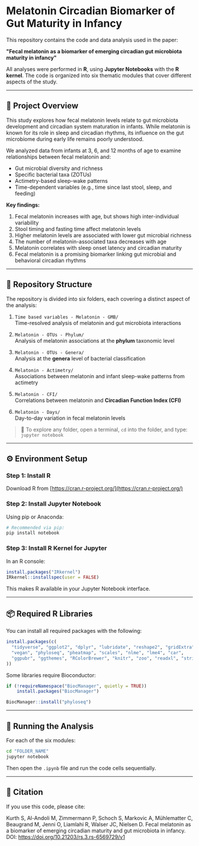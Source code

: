 
# Melatonin Circadian Biomarker of Gut Maturity in Infancy

This repository contains the code and data analysis used in the paper:

**"Fecal melatonin as a biomarker of emerging circadian gut microbiota maturity in infancy"**

All analyses were performed in **R**, using **Jupyter Notebooks** with the **R kernel**. The code is organized into six thematic modules that cover different aspects of the study.

---

## 🧪 Project Overview

This study explores how fecal melatonin levels relate to gut microbiota development and circadian system maturation in infants. While melatonin is known for its role in sleep and circadian rhythms, its influence on the gut microbiome during early life remains poorly understood.

We analyzed data from infants at 3, 6, and 12 months of age to examine relationships between fecal melatonin and:

- Gut microbial diversity and richness  
- Specific bacterial taxa (ZOTUs)  
- Actimetry-based sleep-wake patterns  
- Time-dependent variables (e.g., time since last stool, sleep, and feeding)

**Key findings:**

1. Fecal melatonin increases with age, but shows high inter-individual variability  
2. Stool timing and fasting time affect melatonin levels  
3. Higher melatonin levels are associated with lower gut microbial richness  
4. The number of melatonin-associated taxa decreases with age  
5. Melatonin correlates with sleep onset latency and circadian maturity  
6. Fecal melatonin is a promising biomarker linking gut microbial and behavioral circadian rhythms

---

## 📁 Repository Structure

The repository is divided into six folders, each covering a distinct aspect of the analysis:

1. `Time based variables - Melatonin - GMB/`  
   Time-resolved analysis of melatonin and gut microbiota interactions

2. `Melatonin - OTUs - Phylum/`  
   Analysis of melatonin associations at the **phylum** taxonomic level

3. `Melatonin - OTUs - Genera/`  
   Analysis at the **genera** level of bacterial classification

4. `Melatonin - Actimetry/`  
   Associations between melatonin and infant sleep-wake patterns from actimetry

5. `Melatonin - CFI/`  
   Correlations between melatonin and **Circadian Function Index (CFI)**

6. `Melatonin - Days/`  
   Day-to-day variation in fecal melatonin levels

> 📝 To explore any folder, open a terminal, `cd` into the folder, and type:  
> `jupyter notebook`

---

## ⚙️ Environment Setup

### Step 1: Install R

Download R from [https://cran.r-project.org/](https://cran.r-project.org/)

### Step 2: Install Jupyter Notebook

Using pip or Anaconda:

```bash
# Recommended via pip:
pip install notebook
```

### Step 3: Install R Kernel for Jupyter

In an R console:

```R
install.packages("IRkernel")
IRkernel::installspec(user = FALSE)
```

This makes R available in your Jupyter Notebook interface.

---

## 📦 Required R Libraries

You can install all required packages with the following:

```R
install.packages(c(
  "tidyverse", "ggplot2", "dplyr", "lubridate", "reshape2", "gridExtra",
  "vegan", "phyloseq", "pheatmap", "scales", "nlme", "lme4", "car",
  "ggpubr", "ggthemes", "RColorBrewer", "knitr", "zoo", "readxl", "stringr"
))
```

Some libraries require Bioconductor:

```R
if (!requireNamespace("BiocManager", quietly = TRUE))
    install.packages("BiocManager")

BiocManager::install("phyloseq")
```

---

## 🚀 Running the Analysis

For each of the six modules:

```bash
cd "FOLDER_NAME"
jupyter notebook
```

Then open the `.ipynb` file and run the code cells sequentially.

---
## 📝 Citation

If you use this code, please cite:

Kurth S, Al-Andoli M, Zimmermann P, Schoch S, Markovic A, Mühlematter C, Beaugrand M, Jenni O, Liamlahi R, Walser JC, Nielsen D. Fecal melatonin as a biomarker of emerging circadian maturity and gut microbiota in infancy. DOI: https://doi.org/10.21203/rs.3.rs-6569729/v1
 


